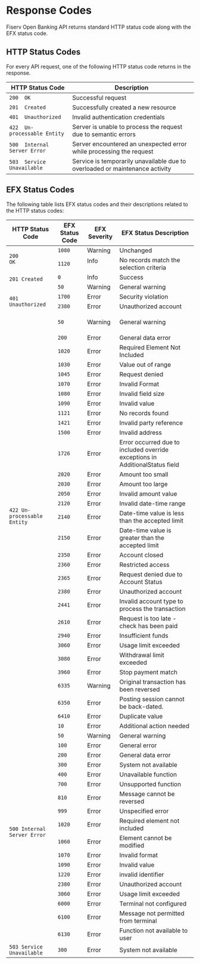 # Response Codes

Fiserv Open Banking API returns standard HTTP status code along with the EFX status code.

## HTTP Status Codes

For every API request, one of the following HTTP status code returns in the response.

| HTTP Status Code          | Description   |
|-------------------|-----------|
| `200  OK `      | Successful request   |
| `201  Created `     | Successfully created a new resource     |
| `401  Unauthorized` | Invalid authentication credentials  |
| `422  Un-processable Entity`  | Server is unable to process the request due to semantic errors |
| `500  Internal Server Error ` | Server encountered an unexpected error while processing the request  |
| `503  Service Unavailable  `        | Service is temporarily unavailable due to overloaded or maintenance activity    |

## EFX Status Codes

The following table lists EFX status codes and their descriptions related to the HTTP status codes:
        <table style="width: 100%;">
            <col />
            <col />
            <col />
            <col />
            <thead>
                <tr>
                    <th> HTTP Status Code </th>
                    <th> EFX Status Code </th>
                    <th> EFX Severity</th>
                    <th> EFX Status Description</t>
                </tr>
            </thead>
            <tbody>
                <tr>
                    <td rowspan="2"><code>200 OK</code></td>
                    <td><code>1080</code></td>
                    <td>Warning</td>
                    <td>Unchanged</td>
                </tr>
                <tr>
                    <td><code>1120</code></td>
                    <td>Info
</td>
                    <td>No records match the selection criteria
</td>
                </tr>
                <tr>
                    <td rowspan="2"><code>201 Created
                    </code></td>
                    <td><code>0</code></td>
                    <td>Info</td>
                    <td>Success</td>
                </tr>
                <tr>
                    <td><code>50</code></td>
                    <td>Warning</td>
                    <td>General warning</td>
                </tr>
                <tr>
                    <td rowspan="2"><code>401 Unauthorized</code></td>
                    <td><code>1700</code></td>
                    <td>Error</td>
                    <td>Security violation</td>
                </tr>
                <tr>
                    <td><code>2380</code></td>
                    <td>Error</td>
                    <td>Unauthorized account</td>
                </tr>
                <tr>
                    <td rowspan="31"><code>422 Un-processable Entity</code></td>
                    <td><code>50</code></td>
                    <td>
                        <p>Warning</p>
                    </td>
                    <td>General warning</td>
                </tr>
                <tr>
                    <td><code>200</code></td>
                    <td>Error</td>
                    <td>General data error</td>
                </tr>
                <tr>
                    <td><code>1020</code></td>
                    <td>Error</td>
                    <td>Required Element Not Included
</td>
                </tr>
                <tr>
                    <td><code>1030</code></td>
                    <td>Error</td>
                    <td>Value out of range</td>
                </tr>
                <tr>
                    <td><code>1045</code></td>
                    <td>Error</td>
                    <td>Request denied</td>
                </tr>
                <tr>
                    <td><code>1070</code></td>
                    <td>Error</td>
                    <td>Invalid Format
</td>
                </tr>
                <tr>
                    <td><code>1080</code></td>
                    <td>Error</td>
                    <td>Invalid field size</td>
                </tr>
                <tr>
                    <td><code>1090</code></td>
                    <td>Error</td>
                    <td>Invalid value</td>
                </tr>
                <tr>
                    <td><code>1121</code></td>
                    <td>Error</td>
                    <td>No records found</td>
                </tr>
                <tr>
                    <td><code>1421</code></td>
                    <td>Error</td>
                    <td>Invalid party reference</td>
                </tr>
                <tr>
                    <td><code>1500</code></td>
                    <td>Error</td>
                    <td>Invalid address</td>
                </tr>
                <tr>
                    <td><code>1726</code></td>
                    <td>Error</td>
                    <td>Error occurred due to included override exceptions in AdditionalStatus field</td>
                </tr>
                <tr>
                    <td><code>2020</code></td>
                    <td>Error</td>
                    <td>Amount too small</td>
                </tr>
                <tr>
                    <td><code>2030</code></td>
                    <td>Error</td>
                    <td>Amount too large</td>
                </tr>
                <tr>
                    <td><code>2050</code></td>
                    <td>Error</td>
                    <td>Invalid amount value</td>
                </tr>
                <tr>
                    <td><code>2120</code></td>
                    <td>Error</td>
                    <td>Invalid date-time range</td>
                </tr>
                <tr>
                    <td><code>2140</code></td>
                    <td>Error</td>
                    <td>Date-time value is less than the accepted limit</td>
                </tr>
                <tr>
                    <td><code>2150</code></td>
                    <td>Error</td>
                    <td>Date-time value is greater than the accepted limit</td>
                </tr>
                <tr>
                    <td><code>2350</code></td>
                    <td>Error</td>
                    <td>Account closed</td>
                </tr>
                <tr>
                    <td><code>2360</code></td>
                    <td>Error</td>
                    <td>Restricted access</td>
                </tr>
                <tr>
                    <td><code>2365</code></td>
                    <td>Error</td>
                    <td>Request denied due to Account Status</td>
                </tr>
                <tr>
                    <td><code>2380</code></td>
                    <td>Error</td>
                    <td>Unauthorized account</td>
                </tr>
                <tr>
                    <td><code>2441</code></td>
                    <td>Error</td>
                    <td>Invalid account type to process the transaction</td>
                </tr>
                <tr>
                    <td><code>2610</code></td>
                    <td>Error</td>
                    <td>Request is too late - check has been paid</td>
                </tr>
                <tr>
                    <td><code>2940</code></td>
                    <td>Error</td>
                    <td>Insufficient funds</td>
                </tr>
                <tr>
                    <td><code>3060</code></td>
                    <td>Error</td>
                    <td>Usage limit exceeded</td>
                </tr>
                <tr>
                    <td><code>3080</code></td>
                    <td>Error</td>
                    <td>Withdrawal limit exceeded</td>
                </tr>
                <tr>
                    <td><code>3960</code></td>
                    <td>Error</td>
                    <td>Stop payment match</td>
                </tr>
                <tr>
                    <td><code>6335</code></td>
                    <td>Warning</td>
                    <td>Original transaction has been reversed</td>
                </tr>
                <tr>
                    <td><code>6350</code></td>
                    <td>Error</td>
                    <td>Posting session cannot be back-dated.</td>
                </tr>
                <tr>
                    <td><code>6410</code></td>
                    <td>Error</td>
                    <td>Duplicate value</td>
                </tr>
                <tr>
                    <td rowspan="19"><code>500 Internal Server Error</code></td>
                    <td><code>10</code></td>
                    <td>Error</td>
                    <td>Additional action needed</td>
                </tr>
                <tr>
                    <td><code>50</code></td>
                    <td>Warning</td>
                    <td>General warning</td>
                </tr>
                <tr>
                    <td><code>100</code></td>
                    <td>Error</td>
                    <td>General error</td>
                </tr>
                <tr>
                    <td><code>200</code></td>
                    <td>Error</td>
                    <td>General data error</td>
                </tr>
                <tr>
                    <td><code>300</code></td>
                    <td>Error</td>
                    <td>System not available</td>
                </tr>
                <tr>
                    <td><code>400</code></td>
                    <td>Error</td>
                    <td>Unavailable function</td>
                </tr>
                <tr>
                    <td><code>700</code></td>
                    <td>Error</td>
                    <td>Unsupported function</td>
                </tr>
                <tr>
                    <td><code>810</code></td>
                    <td>Error</td>
                    <td>Message cannot be reversed</td>
                </tr>
                <tr>
                    <td><code>999</code></td>
                    <td>Error</td>
                    <td>Unspecified error</td>
                </tr>
                <tr>
                    <td><code>1020</code></td>
                    <td>Error</td>
                    <td>Required element not included</td>
                </tr>
                <tr>
                    <td><code>1060</code></td>
                    <td>Error</td>
                    <td>Element cannot be modified</td>
                </tr>
                <tr>
                    <td><code>1070</code></td>
                    <td>Error</td>
                    <td>Invalid format</td>
                </tr>
                <tr>
                    <td><code>1090</code></td>
                    <td>Error</td>
                    <td>Invalid value</td>
                </tr>
                <tr>
                    <td><code>1220</code></td>
                    <td>Error</td>
                    <td>invalid identifier</td>
                </tr>
                <tr>
                    <td><code>2380</code></td>
                    <td>Error</td>
                    <td>Unauthorized account</td>
                </tr>
                <tr>
                    <td><code>3060</code></td>
                    <td>Error</td>
                    <td>Usage limit exceeded</td>
                </tr>
                <tr>
                    <td><code>6000</code></td>
                    <td>Error</td>
                    <td>Terminal not configured</td>
                </tr>
                <tr>
                    <td><code>6100</code></td>
                    <td>Error</td>
                    <td>Message not permitted from terminal</td>
                </tr>
                <tr>
                    <td><code>6130</code></td>
                    <td>Error</td>
                    <td>Function not available to user</td>
                </tr>
                <tr>
                    <td><code>503 Service Unavailable</code></td>
                    <td><code>300</code></td>
                    <td>Error</td>
                    <td>System not available</td>
                </tr>
            </tbody>
        </table>
